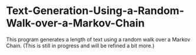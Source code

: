 # Text-Generation-Using-a-Random-Walk-over-a-Markov-Chain
This program generates a length of text using a random walk over a Markov Chain. (This is still in progress and will be refined a bit more.)
